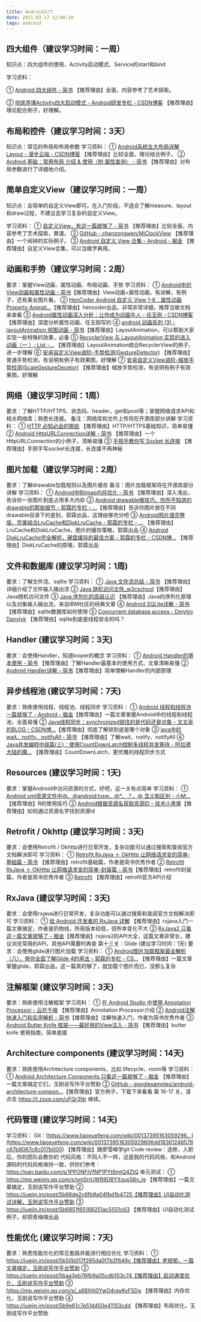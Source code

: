 ```yaml
---
title: Android入门
date: 2021-03-17 12:00:19
tags: android
---
```


<!-- toc -->

## 四大组件（建议学习时间：一周）

知识点：四大组件的使用、Activity启动模式、Service的start和bind 

学习资料：

 ① [Android 四大组件 - 简书](https://www.jianshu.com/p/51aaa65d5d25) 【推荐理由】全面，内容参考了艺术探索。

 ② [彻底弄懂Activity四大启动模式 - Android研发专栏 - CSDN博客](https://blog.csdn.net/mynameishuangshuai/article/details/51491074) 【推荐理由】理论配合例子，好理解。 

## 布局和控件（建议学习时间：3天）

 知识点：常见的布局和布局参数 学习资料： ① [Android系统五大布局详解Layout - 漫步云端 - CSDN博客](https://blog.csdn.net/llping2011/article/details/9992941) 【推荐理由】比较全面，理论结合例子。 ② [Android 基础：常用布局 介绍 & 使用（附 属性查询） - 简书](https://www.jianshu.com/p/4fac6304d872) 【推荐理由】对布局参数进行了详细地介绍。

##  简单自定义View（建议学习时间：一周） 

知识点：会简单的自定义View即可。在入门阶段，不适合了解measure、layout和draw过程，不建议去学习复杂的自定义View。 

学习资料： ① [自定义View，有这一篇就够了 - 简书](https://www.jianshu.com/p/c84693096e41) 【推荐理由】比较全面，内容参考了艺术探索，靠谱。 ② [GitHub - chenzongwen/MiClockView](https://github.com/chenzongwen/MiClockView) 【推荐理由】一个闹钟的实际例子。 ③ [Android 自定义 View 合集 - Android - 掘金](https://juejin.im/entry/586e1f988d6d810058b67f3e) 【推荐理由】自定义View合集，可以当做字典用。 

## 动画和手势（建议学习时间：2周） 

要求：掌握View动画、属性动画、布局动画、手势 学习资料： ① [Android中的View动画和属性动画 - 简书](https://www.jianshu.com/p/b117c974deaf)【推荐理由】View动画+属性动画，有讲解，有例子，还有美女图片看。 ② [HenCoder Android 自定义 View 1-6：属性动画 Property Animat...](https://hencoder.com/ui-1-6/)【推荐理由】hencoder出品，非常非常详细，推荐当做文档来查看 ③ [Android属性动画深入分析：让你成为动画牛人 - 任玉刚 - CSDN博客](https://blog.csdn.net/singwhatiwanna/article/details/17841165) 【推荐理由】深度分析属性动画，任玉刚写的 ④ [android 动画系列 (3) - layoutAnimation 视图动画 - 简书](https://www.jianshu.com/p/5d811aaf4541)【推荐理由】LayoutAnimation，可以帮助大家实现一些特殊的效果，必备 ⑤ [RecyclerView 与 LayoutAnimation 实现的进入动画（一 ）: List -...](http://www.jcodecraeer.com/a/anzhuokaifa/androidkaifa/2017/0807/8348.html) 【推荐理由】LayoutAnimation结合RecyclerView的例子，进一步理解 ⑥ [安卓自定义View进阶-手势检测(GestureDetector)](http://www.gcssloop.com/customview/gestruedector) 【推荐理由】普通手势检测，有说明有例子有效果图，好理解 ⑦ [安卓自定义View进阶-缩放手势检测(ScaleGestureDecetor)](http://www.gcssloop.com/customview/scalegesturedetector) 【推荐理由】缩放手势检测，有说明有例子有效果图，好理解

## 网络（建议学习时间：1周） 

要求：了解HTTP/HTTPS、状态码、header，get和post等；掌握网络请求API和相关网络库；熟悉长连接。 备注：网络库和文件上传将在开源库部分讲解 学习资料： ① [HTTP 必知必会的那些](https://mp.weixin.qq.com/s/Fazx13maQfPJItfkOqk9FQ) 【推荐理由】HTTP/HTTPS基础知识，简单易懂 ② [Android HttpURLConnection详解 - 简书](https://www.jianshu.com/p/aa3f066263ed) 【推荐理由】一个HttpURLConnection的小例子，清晰易懂 ③ [手把手教你写 Socket 长连接](https://mp.weixin.qq.com/s/035SiIDhmbHzbtI1fF4h1g) 【推荐理由】手把手写socket长连接，长连接不再神秘 

## 图片加载（建议学习时间：2周） 

要求：了解drawable加载规则以及图片缓存 备注：图片加载框架将在开源库部分讲解 学习资料： ① [Android中Bitmap内存优化 - 简书](https://www.jianshu.com/p/3f6f6e4f1c88) 【推荐理由】深入浅出，告诉你一张图片到底占用多大内存 ② [Android drawable微技巧，你所不知道的drawable的那些细节 - 郭霖的专栏 - ...](https://blog.csdn.net/guolin_blog/article/details/50727753)【推荐理由】告诉你图片放在不同drawable目录下的差别，郭霖出品，这理由够充分吧 ③ [Android照片墙完整版，完美结合LruCache和DiskLruCache - 郭霖的专栏 - ...](https://blog.csdn.net/guolin_blog/article/details/34093441) 【推荐理由】LruCache和DiskLruCache，图片的缓存策略，郭霖出品 ④ [Android DiskLruCache完全解析，硬盘缓存的最佳方案 - 郭霖的专栏 - CSDN博...](https://blog.csdn.net/guolin_blog/article/details/28863651) 【推荐理由】DiskLruCache的原理，郭霖出品 

## 文件和数据库 (建议学习时间：1周) 

要求：了解文件流、sqlite 学习资料： ① [Java 文件流总结 - 简书](https://www.jianshu.com/p/509c78602ed2) 【推荐理由】详细介绍了文件输入输出流 ② [Java 随机访问文件_w3cschool](https://www.w3cschool.cn/java/java-io-random-access-files.html)【推荐理由】Java随机访问文件 ③ [Java 序列化的高级认识](https://www.ibm.com/developerworks/cn/java/j-lo-serial/index.html) 【推荐理由】Java的序列化原理以及对象输入输出流，来自IBM社区的经典文章 ④ [Android SQLite详解 - 简书](https://www.jianshu.com/p/5c33be6ce89d)【推荐理由】sqlite数据库如何使用 ⑤ [Concurrent database access - Dmytro Danylyk](https://dmytrodanylyk.com/articles/concurrent-database/) 【推荐理由】sqlite到底是线程安全的吗？ 

## Handler (建议学习时间：3天) 

要求：会使用Handler，知道looper的概念 学习资料： ① [Android Handler的基本使用 - 简书](https://www.jianshu.com/p/69b550cb7d43) 【推荐理由】了解Handler最基本的使用方式，文章清晰易懂 ② [Android Handler详解 - 简书](https://www.jianshu.com/p/3855e0aa7900)【推荐理由】简单理解Handler的内部原理

 ## 异步线程池 (建议学习时间：7天) 

要求：熟练使用线程、线程池、线程同步 学习资料： ① [Android 线程和线程池一篇就够了 - Android - 掘金](https://juejin.im/entry/593109e72f301e005830cd76)【推荐理由】一篇文章掌握Android中的线程和线程池，全面易懂 ② [Java线程同步：synchronized锁住的是代码还是对象 - 叉叉哥的BLOG - CSDN博...](https://blog.csdn.net/xiao__gui/article/details/8188833)【推荐理由】彻底了解锁到底是哪个对象 ③ [java中的wait、notify、notifyAll - 简书](https://www.jianshu.com/p/f7d4819b7b24) 【推荐理由】了解wait、notify、notifyAll ④ [Java并发编程中级篇(三)：使用CountDownLatch控制多线程并发等待 - 阿拉德大陆的魔...](https://my.oschina.net/nenusoul/blog/794634) 【推荐理由】CountDownLatch，更优雅的线程同步方式 

## Resources (建议学习时间：1天) 

要求：掌握Android中访问资源的方式，好吧，这一关有点简单 学习资料： ① [Android  xml资源文件中@、@android:type、@*、？、@ 含义和区别 - 小M...](https://blog.csdn.net/mingli198611/article/details/7105850) 【推荐理由】R的使用技巧 ② [Android根据资源名获取资源ID - 技术小黑屋](https://droidyue.com/blog/2014/09/12/get-resource-id-by-name-in-android/)【推荐理由】如何通过资源名字找到资源id  

## Retrofit / Okhttp (建议学习时间：3天) 

要求：会使用Retrofit / Okhttp进行日常开发，复杂功能可以通过搜索和查阅官方文档解决即可 学习资料： ① [Retrofit   RxJava ＋ OkHttp 让网络请求变的简单-基础篇 - 简书](https://www.jianshu.com/p/5bc866b9cbb9) 【推荐理由】retrofit基础篇，作者是简书优秀作者 ② [Retrofit   RxJava ＋ OkHttp 让网络请求变的简单-封装篇 - 简书](https://www.jianshu.com/p/811ba49d0748)【推荐理由】retrofit封装篇，作者是简书优秀作者 ③ [Retrofit](http://square.github.io/retrofit/) 【推荐理由】retrofit官方API介绍 

## RxJava (建议学习时间：3天) 

要求：会使用rxjava进行日常开发，复杂功能可以通过搜索和查阅官方文档解决即可 学习资料： ① [给 Android 开发者的 RxJava 详解](http://gank.io/post/560e15be2dca930e00da1083) 【推荐理由】rxjava入门一篇文章搞定，作者是扔物线，所用版本较低，但所幸变化不大 ② [RxJava2 只看这一篇文章就够了 - 掘金](https://juejin.im/post/5b17560e6fb9a01e2862246f)【推荐理由】rxjava2的API大全，这篇文章非常长，建议浏览常用的API，其他API需要时再查 第十三关：Glide (建议学习时间：1天) 要求：会使用glide进行图片加载 学习资料： ① [Android图片加载框架最全解析（八），带你全面了解Glide 4的用法 - 郭霖的专栏 - CS...](https://blog.csdn.net/guolin_blog/article/details/78582548) 【推荐理由】一篇文章掌握glide，郭霖出品，这一篇真的够了，就加载个图片而已，没那么复杂 

## 注解框架 (建议学习时间：3天) 

要求：熟练使用注解框架 学习资料： ① [在 Android Studio 中使用 Annotation Processor - 云在千峰](http://blog.chengyunfeng.com/?p=1021) 【推荐理由】Annotation Processor介绍 ② [Android注解快速入门和实用解析 - 简书](https://www.jianshu.com/p/9ca78aa4ab4d)【推荐理由】注解快速入门，作者为简书优秀作者 ③ [Android Butter Knife 框架——最好用的View注入 - 简书](https://www.jianshu.com/p/9ad21e548b69) 【推荐理由】butter knife 使用指南，简单直接

 ## Architecture components (建议学习时间：14天) 

要求：熟练使用Architecture components，比如 lifecycle、room等 学习资料： ① [Android Architecture Components 只看这一篇就够了 - 掘金](https://juejin.im/post/5b30e39bf265da599423510a) 【推荐理由】一篇文章搞定它们，玉刚说写作平台赞助 ② [GitHub - googlesamples/android-architecture-compon...](https://github.com/googlesamples/android-architecture-components)【推荐理由】官方例子，下载下来看看  第 16-17 关，请点击 https://t.zsxq.com/uFQr3Nr 继续。

## 代码管理 (建议学习时间：14天) 

学习资料： Git：[https://www.liaoxuefeng.com/wiki/00137395163059296...](https://www.liaoxuefeng.com/wiki/0013739516305929606dd18361248578c67b8067c8c017b000) 【推荐理由】跟廖雪峰学git Code review：选修，入职后，你的团队会教你的 代码风格：不同人不一样，这是我的代码风格，和Android源码的代码风格保持一致，供你们参考：https://pan.baidu.com/s/1PPONFjVfNP1PYt6mtQ4ZtQ 单元测试： ① https://mp.weixin.qq.com/s/smSrrUWR9DBYXsusS6y_ig 【推荐理由】一篇文章搞定，玉刚说写作平台赞助 ② https://juejin.im/post/5b66de2c6fb9a04fbd1b4725【推荐理由】UI自动化测试详解，玉刚说写作平台赞助 ③ https://juejin.im/post/5b6851f65188251ac5551c63 【推荐理由】UI自动化测试例子，却把青梅嗅出品  

## 性能优化 (建议学习时间：7天) 

要求：熟悉性能优化的常见套路并能进行相应优化 学习资料： ① https://juejin.im/post/5b50b017f265da0f7b2f649c【推荐理由】老规矩，一篇文章搞定，玉刚说写作平台赞助 ② https://juejin.im/post/5baa3eb76fb9a05cdb103c74【推荐理由】启动速度优化，玉刚说写作平台赞助 ③ https://mp.weixin.qq.com/s/_s88Xjti0YwO4rayKvF5Dg 【推荐理由】内存优化，玉刚说写作平台赞助 ④ https://juejin.im/post/5b9e61c7e51d450e41153cdd 【推荐理由】布局优化，玉刚说写作平台赞助

